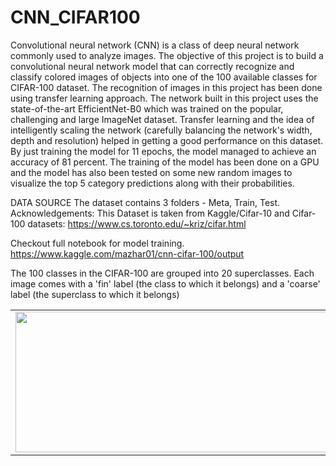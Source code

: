 # CNN_CIFAR100
Convolutional neural network (CNN) is a class of deep neural network commonly used to analyze images. The objective of this project is to build a convolutional neural network model that can correctly recognize and classify colored images of objects into one of the 100 available classes for CIFAR-100 dataset. The recognition of images in this project has been done using transfer learning approach. The network built in this project uses the state-of-the-art EfficientNet-B0 which was trained on the popular, challenging and large ImageNet dataset. Transfer learning and the idea of intelligently scaling the network (carefully balancing the network's width, depth and resolution) helped in getting a good performance on this dataset. By just training the model for 11 epochs, the model managed to achieve an accuracy of 81 percent. The training of the model has been done on a GPU and the model has also been tested on some new random images to visualize the top 5 category predictions along with their probabilities.

DATA SOURCE
The dataset contains 3 folders - Meta, Train, Test.
Acknowledgements: This Dataset is taken from Kaggle/Cifar-10 and Cifar-100 datasets:
https://www.cs.toronto.edu/~kriz/cifar.html

Checkout full notebook for model training.
https://www.kaggle.com/mazhar01/cnn-cifar-100/output

The 100 classes in the CIFAR-100 are grouped into 20 superclasses. Each image comes with a 'fin' label (the class to which it belongs) and a 'coarse' label (the superclass to which it belongs)

<table style="width:100%">
  <tr>
    <td><img src="https://i.imgur.com/aRCdJ9Z.png" width="500px" height=225px/></td>
    <td><img src="https://i.imgur.com/F41sf7q.png" width="500px" height=225px/></td>
   
   </tr>
</table>

